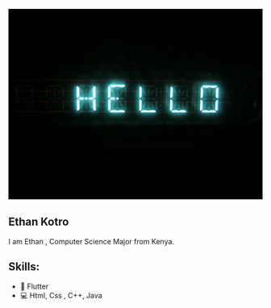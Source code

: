 ![Design and Development](https://github.com/EthanKotro/EthanKotro/blob/main/digital-hello-1532405.jpg)

## Ethan Kotro
I am Ethan , Computer Science Major from Kenya.

## Skills:
* 📱 Flutter
* 💻 Html, Css , C++, Java
<!--
**EthanKotro/EthanKotro** is a ✨ _special_ ✨ repository because its `README.md` (this file) appears on your GitHub profile.

Here are some ideas to get you started:

- 🔭 I’m currently working on ...
- 🌱 I’m currently learning ...
- 👯 I’m looking to collaborate on ...
- 🤔 I’m looking for help with ...
- 💬 Ask me about ...
- 📫 How to reach me: ...
- 😄 Pronouns: ...
- ⚡ Fun fact: ...
-->
